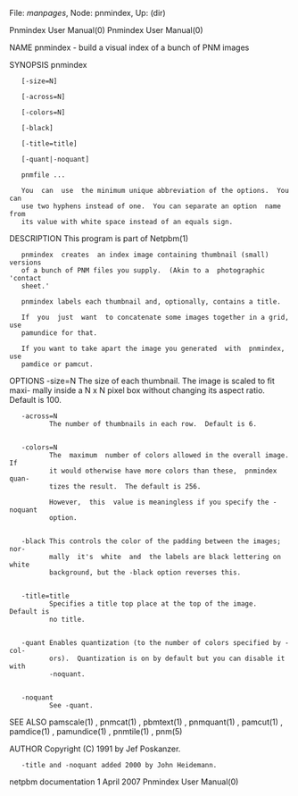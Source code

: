 File: *manpages*,  Node: pnmindex,  Up: (dir)

Pnmindex User Manual(0)                                Pnmindex User Manual(0)



NAME
       pnmindex - build a visual index of a bunch of PNM images


SYNOPSIS
       pnmindex

       [-size=N]

       [-across=N]

       [-colors=N]

       [-black]

       [-title=title]

       [-quant|-noquant]

       pnmfile ...

       You  can  use  the minimum unique abbreviation of the options.  You can
       use two hyphens instead of one.  You can separate an option  name  from
       its value with white space instead of an equals sign.



DESCRIPTION
       This program is part of Netpbm(1)

       pnmindex  creates  an index image containing thumbnail (small) versions
       of a bunch of PNM files you supply.  (Akin to a  photographic  'contact
       sheet.'

       pnmindex labels each thumbnail and, optionally, contains a title.

       If  you  just  want  to concatenate some images together in a grid, use
       pamundice for that.

       If you want to take apart the image you generated  with  pnmindex,  use
       pamdice or pamcut.


OPTIONS
       -size=N
              The  size  of  each thumbnail.  The image is scaled to fit maxi-
              mally inside a N x N  pixel  box  without  changing  its  aspect
              ratio.  Default is 100.


       -across=N
              The number of thumbnails in each row.  Default is 6.


       -colors=N
              The  maximum  number of colors allowed in the overall image.  If
              it would otherwise have more colors than these,  pnmindex  quan-
              tizes the result.  The default is 256.

              However,  this  value is meaningless if you specify the -noquant
              option.


       -black This controls the color of the padding between the images;  nor-
              mally  it's  white  and  the labels are black lettering on white
              background, but the -black option reverses this.


       -title=title
              Specifies a title top place at the top of the image.  Default is
              no title.


       -quant Enables quantization (to the number of colors specified by -col-
              ors).  Quantization is on by default but you can disable it with
              -noquant.


       -noquant
              See -quant.




SEE ALSO
       pamscale(1)  ,  pnmcat(1)  ,  pbmtext(1)  ,  pnmquant(1)  , pamcut(1) ,
       pamdice(1) , pamundice(1) , pnmtile(1) , pnm(5)



AUTHOR
       Copyright (C) 1991 by Jef Poskanzer.

       -title and -noquant added 2000 by John Heidemann.



netpbm documentation             1 April 2007          Pnmindex User Manual(0)
